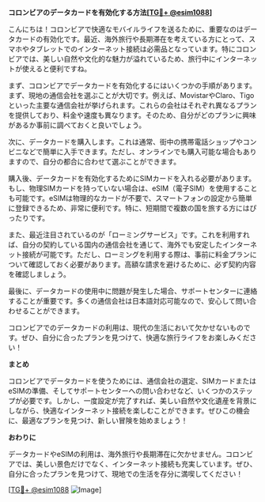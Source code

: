 **コロンビアのデータカードを有効化する方法[[TG💪+ @esim1088](https://t.me/s/esim1088)]**

こんにちは！コロンビアで快適なモバイルライフを送るために、重要なのはデータカードの有効化です。最近、海外旅行や長期滞在を考えている方にとって、スマホやタブレットでのインターネット接続は必需品となっています。特にコロンビアでは、美しい自然や文化的な魅力が溢れているため、旅行中にインターネットが使えると便利ですね。

まず、コロンビアでデータカードを有効化するにはいくつかの手順があります。まず、現地の通信会社を選ぶことが大切です。例えば、MovistarやClaro、Tigoといった主要な通信会社が挙げられます。これらの会社はそれぞれ異なるプランを提供しており、料金や速度も異なります。そのため、自分がどのプランに興味があるか事前に調べておくと良いでしょう。

次に、データカードを購入します。これは通常、街中の携帯電話ショップやコンビニなどで簡単に入手できます。ただし、オンラインでも購入可能な場合もありますので、自分の都合に合わせて選ぶことができます。

購入後、データカードを有効化するためにSIMカードを入れる必要があります。もし、物理SIMカードを持っていない場合は、eSIM（電子SIM）を使用することも可能です。eSIMは物理的なカードが不要で、スマートフォンの設定から簡単に登録できるため、非常に便利です。特に、短期間で複数の国を旅する方にはぴったりです。

また、最近注目されているのが「ローミングサービス」です。これを利用すれば、自分の契約している国内の通信会社を通じて、海外でも安定したインターネット接続が可能です。ただし、ローミングを利用する際は、事前に料金プランについて確認しておく必要があります。高額な請求を避けるために、必ず契約内容を確認しましょう。

最後に、データカードの使用中に問題が発生した場合、サポートセンターに連絡することが重要です。多くの通信会社は日本語対応可能なので、安心して問い合わせることができます。

コロンビアでのデータカードの利用は、現代の生活において欠かせないものです。ぜひ、自分に合ったプランを見つけて、快適な旅行ライフをお楽しみください！

**まとめ**

コロンビアでデータカードを使うためには、通信会社の選定、SIMカードまたはeSIMの準備、そしてサポートセンターへの問い合わせなど、いくつかのステップが必要です。しかし、一度設定が完了すれば、美しい自然や文化遺産を背景にしながら、快適なインターネット接続を楽しむことができます。ぜひこの機会に、最適なプランを見つけ、新しい冒険を始めましょう！

**おわりに**

データカードやeSIMの利用は、海外旅行や長期滞在に欠かせません。コロンビアでは、美しい景色だけでなく、インターネット接続も充実しています。ぜひ、自分に合ったプランを見つけて、現地での生活を存分に満喫してください！

[[TG💪+ @esim1088](https://t.me/s/esim1088) ![Image](https://i.postimg.cc/Y0z9fWf4/image.png)]